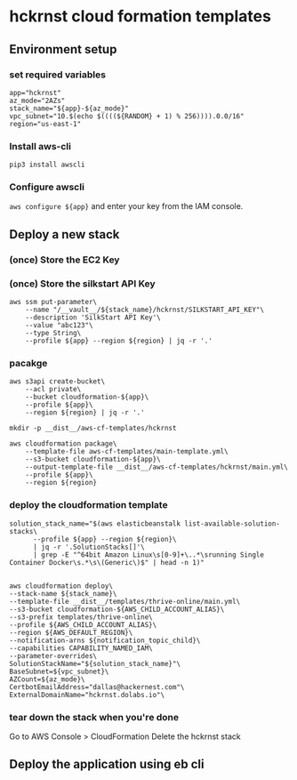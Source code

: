 # hckrnst cloud formation templates



## Environment setup


### set required variables

```
app="hckrnst"
az_mode="2AZs"
stack_name="${app}-${az_mode}"
vpc_subnet="10.$(echo $((((${RANDOM} + 1) % 256)))).0.0/16"
region="us-east-1"
```

### Install aws-cli
`pip3 install awscli`

### Configure awscli
`aws configure ${app}` and enter your key from the IAM console.

## Deploy a new stack

### (once) Store the EC2 Key


### (once) Store the silkstart API Key
```
aws ssm put-parameter\
    --name "/__vault__/${stack_name}/hckrnst/SILKSTART_API_KEY"\
    --description 'SilkStart API Key'\
    --value "abc123"\
    --type String\
    --profile ${app} --region ${region} | jq -r '.'
```

### pacakge
```
aws s3api create-bucket\
    --acl private\
    --bucket cloudformation-${app}\
    --profile ${app}\
    --region ${region} | jq -r '.'

mkdir -p __dist__/aws-cf-templates/hckrnst

aws cloudformation package\
    --template-file aws-cf-templates/main-template.yml\
    --s3-bucket cloudformation-${app}\
    --output-template-file __dist__/aws-cf-templates/hckrnst/main.yml\
    --profile ${app}\
    --region ${region}
```

### deploy the cloudformation template
```
solution_stack_name="$(aws elasticbeanstalk list-available-solution-stacks\
      --profile ${app} --region ${region}\
      | jq -r '.SolutionStacks[]'\
      | grep -E "^64bit Amazon Linux\s[0-9]+\..*\srunning Single Container Docker\s.*\s\(Generic\)$" | head -n 1)"


aws cloudformation deploy\
--stack-name ${stack_name}\
--template-file __dist__/templates/thrive-online/main.yml\
--s3-bucket cloudformation-${AWS_CHILD_ACCOUNT_ALIAS}\
--s3-prefix templates/thrive-online\
--profile ${AWS_CHILD_ACCOUNT_ALIAS}\
--region ${AWS_DEFAULT_REGION}\
--notification-arns ${notification_topic_child}\
--capabilities CAPABILITY_NAMED_IAM\
--parameter-overrides\
SolutionStackName="${solution_stack_name}"\
BaseSubnet=${vpc_subnet}\
AZCount=${az_mode}\
CertbotEmailAddress="dallas@hackernest.com"\
ExternalDomainName="hckrnst.dolabs.io"\

```
### tear down the stack when you're done
Go to AWS Console > CloudFormation
Delete the hckrnst stack

## Deploy the application using eb cli

